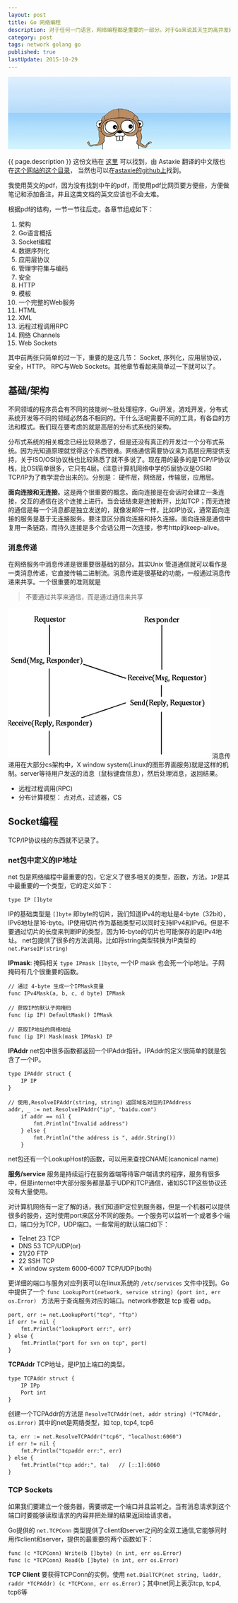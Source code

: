 ```yaml
---
layout: post
title: Go 网络编程
description: 对于任何一门语言，网络编程都是重要的一部分。对于Go来说其天生的高并发网络编程更是充满魅力。所以今天开学学习Go网络编程部分，教材是 Jan Newmarch 的 Network programming with Go 的pdf文档。
category: post
tags: network golang go
published: true
lastUpdate: 2015-10-29
---
```

![](/images/golang/gopher-banner-small.jpg)

{{ page.description }} 这份文档在 [这里](https://jan.newmarch.name/go/) 可以找到，由 Astaxie 翻译的中文版也在[这个网站的这个目录](https://jan.newmarch.name/go/zh/index.html)， 当然也可以在[astaxie的github上](https://github.com/astaxie/NPWG_zh)找到。

我使用英文的pdf，因为没有找到中午的pdf，而使用pdf比网页要方便些，方便做笔记和添加备注，并且这类文档的英文应该也不会太难。

根据pdf的结构，一节一节往后走。各章节组成如下：

1. 架构
2. Go语言概括
3. Socket编程
4. 数据序列化
5. 应用层协议
6. 管理字符集与编码
7. 安全
8. HTTP
9. 模板
10. 一个完整的Web服务
11. HTML
12. XML
13. 远程过程调用RPC
14. 网络 Channels
15. Web Sockets

其中前两张只简单的过一下，重要的是这几节： Socket, 序列化，应用层协议，安全，HTTP。 RPC与Web Sockets。其他章节看起来简单过一下就可以了。

## 基础/架构 ##
不同领域的程序员会有不同的技能树～批处理程序，Gui开发，游戏开发，分布式系统开发等不同的领域必然各不相同的。干什么活呢需要不同的工具，有各自的方法和模式。我们现在要考虑的就是高层的分布式系统的架构。

分布式系统的相关概念已经比较熟悉了，但是还没有真正的开发过一个分布式系统。因为光知道原理就觉得这个东西很难。网络通信需要协议来为高层应用提供支持，关于ISO/OSI协议栈也比较熟悉了就不多说了。现在用的最多的是TCP/IP协议栈，比OSI简单很多，它只有4层。(注意计算机网络中学的5层协议是OSI和TCP/IP为了教学混合出来的)。分别是： 硬件层，网络层，传输层，应用层。

**面向连接和无连接**。这是两个很重要的概念。面向连接是在会话时会建立一条连接，交互的通信在这个连接上进行。当会话结束是连接断开，比如TCP；而无连接的通信是每一个消息都是独立发送的，就像发邮件一样，比如IP协议，通常面向连接的服务是基于无连接服务。要注意区分面向连接和持久连接。面向连接是通信中复用一条链路，而持久连接是多个会话公用一次连接，参考http的keep-alive。

### 消息传递 ###
在网络服务中消息传递是很重要很基础的部分。其实Unix 管道通信就可以看作是一类消息传递，它直接传输二进制流。消息传递是很基础的功能，一般通过消息传递来共享。一个很重要的准则就是

> 不要通过共享来通信，而是通过通信来共享


![](/images/golang/messages.png)
消息传递用在大部分cs架构中，X window system(Linux的图形界面服务)就是这样的机制。server等待用户发送的消息（鼠标键盘信息），然后处理消息，返回结果。

- 远程过程调用(RPC)
- 分布计算模型： 点对点，过滤器，CS


## Socket编程 ##
TCP/IP协议栈的东西就不记录了。

### net包中定义的IP地址 ###
net 包是网络编程中最重要的包，它定义了很多相关的类型，函数，方法。`IP`是其中最重要的一个类型，它的定义如下：

```golang
type IP []byte
```
IP的基础类型是 `[]byte` 即byte的切片，我们知道IPv4的地址是4-byte（32bit）， IPv6地址是16-byte。IP使用切片作为基础类型可以同时支持IPv4和IPv6。但是不要通过切片的长度来判断IP的类型，因为16-byte的切片也可能保存的是IPv4地址。
net包提供了很多的方法调用。比如将string类型转换为IP类型的`net.ParseIP(string)`

**IPmask**: 掩码相关 `type IPmask []byte`, 一个IP mask 也会死一个ip地址。子网掩码有几个很重要的函数。

```
// 通过 4-byte 生成一个IPMask变量
func IPv4Mask(a, b, c, d byte) IPMask

// 获取IP的默认子网掩码
func (ip IP) DefaultMask() IPMask

// 获取IP地址的网络地址
func (ip IP) Mask(mask IPMask) IP
```
**IPAddr** net包中很多函数都返回一个IPAddr指针。IPAddr的定义很简单的就是包含了一个IP。 

```
type IPAddr struct {
	IP IP
}

// 使用,ResolveIPAddr(string, string) 返回域名对应的IPAddress
addr, _ := net.ResolveIPAddr("ip", "baidu.com")
	if addr == nil {
		fmt.Println("Invalid address")
	} else {
		fmt.Println("the address is ", addr.String())
	}
```
net包还有一个LookupHost的函数，可以用来查找CNAME(canonical name)

**服务/service** 服务是持续运行在服务器端等待客户端请求的程序，服务有很多中，但是internet中大部分服务都是基于UDP和TCP通信，诸如SCTP这些协议还没有大量使用。

对计算机网络有一定了解的话，我们知道IP定位到服务器，但是一个机器可以提供很多的服务，这时使用port来区分不同的服务。一个服务可以监听一个或者多个端口，端口分为TCP，UDP端口。一些常用的默认端口如下：

- Telnet 23 TCP
- DNS 53 TCP/UDP(or)
- 21/20 FTP
- 22 SSH TCP
- X window system 6000-6007  TCP/UDP(both)

更详细的端口与服务对应列表可以在linux系统的 `/etc/services` 文件中找到。Go中提供了一个 `func LookupPort(network, service string) (port int, err os.Error) ` 方法用于查询服务对应的端口。network参数是 tcp 或者 udp。

```
port, err := net.LookupPort("tcp", "ftp")
if err != nil {
	fmt.Println("lookupPort err:", err)
} else {
	fmt.Println("port for svn on tcp", port)
}
```
**TCPAddr** TCP地址，是IP加上端口的类型。

```
type TCPAddr struct {
	IP IPp
	Port int
}
```
创建一个TCPAddr的方法是 `ResolveTCPAddr(net, addr string) (*TCPAddr, os.Error)` 其中的net是网络类型，如 tcp, tcp4, tcp6

```golang
ta, err := net.ResolveTCPAddr("tcp6", "localhost:6060")
if err != nil {
	fmt.Println("tcpaddr err:", err)
} else {
	fmt.Println("tcp addr:", ta)   // [::1]:6060
}
```

### TCP Sockets ###
如果我们要建立一个服务器，需要绑定一个端口并且监听之。当有消息请求到这个端口时要能够读取请求的内容并把处理的结果返回给请求者。

Go提供的 `net.TCPConn` 类型提供了client和server之间的全双工通信,它能够同时用作client和server，提供的最重要的两个函数如下：

```
func (c *TCPConn) Write(b []byte) (n int, err os.Error)
func (c *TCPConn) Read(b []byte) (n int, err os.Error)
```
**TCP Client** 要获得TCPConn的实例，使用 `net.DialTCP(net string, laddr, raddr *TCPAddr) (c *TCPConn, err os.Error)`；其中net同上表示tcp, tcp4, tcp6等


